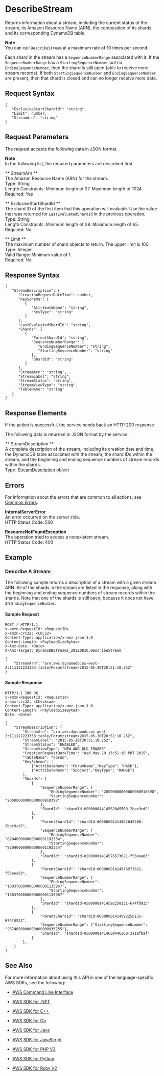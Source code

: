 # DescribeStream<a name="API_streams_DescribeStream"></a>

Returns information about a stream, including the current status of the stream, its Amazon Resource Name \(ARN\), the composition of its shards, and its corresponding DynamoDB table\.

**Note**  
You can call `DescribeStream` at a maximum rate of 10 times per second\.

Each shard in the stream has a `SequenceNumberRange` associated with it\. If the `SequenceNumberRange` has a `StartingSequenceNumber` but no `EndingSequenceNumber`, then the shard is still open \(able to receive more stream records\)\. If both `StartingSequenceNumber` and `EndingSequenceNumber` are present, then that shard is closed and can no longer receive more data\.

## Request Syntax<a name="API_streams_DescribeStream_RequestSyntax"></a>

```
{
   "ExclusiveStartShardId": "string",
   "Limit": number,
   "StreamArn": "string"
}
```

## Request Parameters<a name="API_streams_DescribeStream_RequestParameters"></a>

The request accepts the following data in JSON format\.

**Note**  
In the following list, the required parameters are described first\.

 ** StreamArn **   
The Amazon Resource Name \(ARN\) for the stream\.  
Type: String  
Length Constraints: Minimum length of 37\. Maximum length of 1024\.  
Required: Yes

 ** ExclusiveStartShardId **   
The shard ID of the first item that this operation will evaluate\. Use the value that was returned for `LastEvaluatedShardId` in the previous operation\.   
Type: String  
Length Constraints: Minimum length of 28\. Maximum length of 65\.  
Required: No

 ** Limit **   
The maximum number of shard objects to return\. The upper limit is 100\.  
Type: Integer  
Valid Range: Minimum value of 1\.  
Required: No

## Response Syntax<a name="API_streams_DescribeStream_ResponseSyntax"></a>

```
{
   "StreamDescription": { 
      "CreationRequestDateTime": number,
      "KeySchema": [ 
         { 
            "AttributeName": "string",
            "KeyType": "string"
         }
      ],
      "LastEvaluatedShardId": "string",
      "Shards": [ 
         { 
            "ParentShardId": "string",
            "SequenceNumberRange": { 
               "EndingSequenceNumber": "string",
               "StartingSequenceNumber": "string"
            },
            "ShardId": "string"
         }
      ],
      "StreamArn": "string",
      "StreamLabel": "string",
      "StreamStatus": "string",
      "StreamViewType": "string",
      "TableName": "string"
   }
}
```

## Response Elements<a name="API_streams_DescribeStream_ResponseElements"></a>

If the action is successful, the service sends back an HTTP 200 response\.

The following data is returned in JSON format by the service\.

 ** StreamDescription **   
A complete description of the stream, including its creation date and time, the DynamoDB table associated with the stream, the shard IDs within the stream, and the beginning and ending sequence numbers of stream records within the shards\.  
Type: [StreamDescription](API_streams_StreamDescription.md) object

## Errors<a name="API_streams_DescribeStream_Errors"></a>

For information about the errors that are common to all actions, see [Common Errors](CommonErrors.md)\.

 **InternalServerError**   
An error occurred on the server side\.  
HTTP Status Code: 500

 **ResourceNotFoundException**   
The operation tried to access a nonexistent stream\.  
HTTP Status Code: 400

## Example<a name="API_streams_DescribeStream_Examples"></a>

### Describe A Stream<a name="API_streams_DescribeStream_Example_1"></a>

The following sample returns a description of a stream with a given stream ARN\. All of the shards in the stream are listed in the response, along with the beginning and ending sequence numbers of stream records within the shards\. Note that one of the shards is still open, because it does not have an `EndingSequenceNumber`\. 

#### Sample Request<a name="API_streams_DescribeStream_Example_1_Request"></a>

```
POST / HTTP/1.1
x-amzn-RequestId: <RequestID>
x-amzn-crc32: <CRC32>
Content-Type: application/x-amz-json-1.0
Content-Length: <PayloadSizeBytes>     
X-Amz-Date: <Date> 
X-Amz-Target: DynamoDBStreams_20120810.DescribeStream

{
    "StreamArn": "arn:aws:dynamodb:us-west-2:111122223333:table/Forum/stream/2015-05-20T20:51:10.252"
}
```

#### Sample Response<a name="API_streams_DescribeStream_Example_1_Response"></a>

```
HTTP/1.1 200 OK
x-amzn-RequestId: <RequestId> 
x-amz-crc32: <Checksum>
Content-Type: application/x-amz-json-1.0
Content-Length: <PayloadSizeBytes>
Date: <Date>
 
{
    "StreamDescription": {
        "StreamArn": "arn:aws:dynamodb:us-west-2:111122223333:table/Forum/stream/2015-05-20T20:51:10.252",
        "StreamLabel": "2015-05-20T20:51:10.252",
        "StreamStatus": "ENABLED",
        "StreamViewType": "NEW_AND_OLD_IMAGES",
        "CreationRequestDateTime": "Wed May 20 13:51:10 PDT 2015",
        "TableName": "Forum",
        "KeySchema": [
            {"AttributeName": "ForumName","KeyType": "HASH"},
            {"AttributeName": "Subject","KeyType": "RANGE"}
        ],
        "Shards": [
            {
                "SequenceNumberRange": {
                    "EndingSequenceNumber": "20500000000000000910398",
                    "StartingSequenceNumber": "20500000000000000910398"
                },
                "ShardId": "shardId-00000001414562045508-2bac9cd2"
            },
            {
                "ParentShardId": "shardId-00000001414562045508-2bac9cd2",
                "SequenceNumberRange": {
                    "EndingSequenceNumber": "820400000000000001192334",
                    "StartingSequenceNumber": "820400000000000001192334"
                },
                "ShardId": "shardId-00000001414576573621-f55eea83"
            },
            {
                "ParentShardId": "shardId-00000001414576573621-f55eea83",
                "SequenceNumberRange": {
                    "EndingSequenceNumber": "1683700000000000001135967",
                    "StartingSequenceNumber": "1683700000000000001135967"
                },
                "ShardId": "shardId-00000001414592258131-674fd923"
            },
            {
                "ParentShardId": "shardId-00000001414592258131-674fd923",
                "SequenceNumberRange": {"StartingSequenceNumber": "2574600000000000000935255"},
                "ShardId": "shardId-00000001414608446368-3a1afbaf"
            }
        ],
    }
}
```

## See Also<a name="API_streams_DescribeStream_SeeAlso"></a>

For more information about using this API in one of the language\-specific AWS SDKs, see the following:

+  [AWS Command Line Interface](http://docs.aws.amazon.com/goto/aws-cli/streams-dynamodb-2012-08-10/DescribeStream) 

+  [AWS SDK for \.NET](http://docs.aws.amazon.com/goto/DotNetSDKV3/streams-dynamodb-2012-08-10/DescribeStream) 

+  [AWS SDK for C\+\+](http://docs.aws.amazon.com/goto/SdkForCpp/streams-dynamodb-2012-08-10/DescribeStream) 

+  [AWS SDK for Go](http://docs.aws.amazon.com/goto/SdkForGoV1/streams-dynamodb-2012-08-10/DescribeStream) 

+  [AWS SDK for Java](http://docs.aws.amazon.com/goto/SdkForJava/streams-dynamodb-2012-08-10/DescribeStream) 

+  [AWS SDK for JavaScript](http://docs.aws.amazon.com/goto/AWSJavaScriptSDK/streams-dynamodb-2012-08-10/DescribeStream) 

+  [AWS SDK for PHP V3](http://docs.aws.amazon.com/goto/SdkForPHPV3/streams-dynamodb-2012-08-10/DescribeStream) 

+  [AWS SDK for Python](http://docs.aws.amazon.com/goto/boto3/streams-dynamodb-2012-08-10/DescribeStream) 

+  [AWS SDK for Ruby V2](http://docs.aws.amazon.com/goto/SdkForRubyV2/streams-dynamodb-2012-08-10/DescribeStream) 